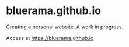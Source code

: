 # bluerama.github.io


Creating a personal website. A work in progress. 

Access at https://bluerama.github.io
